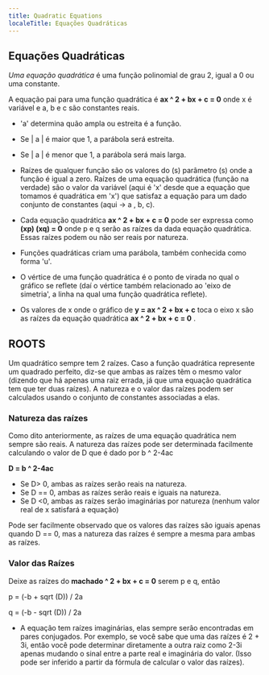 ```yaml
---
title: Quadratic Equations
localeTitle: Equações Quadráticas
---
```

## Equações Quadráticas

_Uma equação quadrática_ é uma função polinomial de grau 2, igual a 0 ou uma constante.

A equação pai para uma função quadrática é **ax ^ 2 + bx + c = 0** onde x é variável e a, b e c são constantes reais.

*   'a' determina quão ampla ou estreita é a função.
    
*   Se | a | é maior que 1, a parábola será estreita.
    
*   Se | a | é menor que 1, a parábola será mais larga.
    
*   Raízes de qualquer função são os valores do (s) parâmetro (s) onde a função é igual a zero. Raízes de uma equação quadrática (função na verdade) são o valor da variável (aqui é 'x' desde que a equação que tomamos é quadrática em 'x') que satisfaz a equação para um dado conjunto de constantes (aqui -> a , b, c).
    
*   Cada equação quadrática **ax ^ 2 + bx + c = 0** pode ser expressa como **(xp) (xq) = 0** onde p e q serão as raízes da dada equação quadrática. Essas raízes podem ou não ser reais por natureza.
    
*   Funções quadráticas criam uma parábola, também conhecida como forma 'u'.
    
*   O vértice de uma função quadrática é o ponto de virada no qual o gráfico se reflete (daí o vértice também relacionado ao 'eixo de simetria', a linha na qual uma função quadrática reflete).
    
*   Os valores de x onde o gráfico de **y = ax ^ 2 + bx + c** toca o eixo x são as raízes da equação quadrática **ax ^ 2 + bx + c = 0** .
    

## ROOTS

Um quadrático sempre tem 2 raízes. Caso a função quadrática represente um quadrado perfeito, diz-se que ambas as raízes têm o mesmo valor (dizendo que há apenas uma raiz errada, já que uma equação quadrática tem que ter duas raízes). A natureza e o valor das raízes podem ser calculados usando o conjunto de constantes associadas a elas.

### Natureza das raízes

Como dito anteriormente, as raízes de uma equação quadrática nem sempre são reais. A natureza das raízes pode ser determinada facilmente calculando o valor de D que é dado por b ^ 2-4ac

**D = b ^ 2-4ac**

*   Se D> 0, ambas as raízes serão reais na natureza.
*   Se D == 0, ambas as raízes serão reais e iguais na natureza.
*   Se D <0, ambas as raízes serão imaginárias por natureza (nenhum valor real de x satisfará a equação)

Pode ser facilmente observado que os valores das raízes são iguais apenas quando D == 0, mas a natureza das raízes é sempre a mesma para ambas as raízes.

### Valor das Raízes

Deixe as raízes do **machado ^ 2 + bx + c = 0** serem p e q, então

p = (-b + sqrt (D)) / 2a

q = (-b - sqrt (D)) / 2a

*   A equação tem raízes imaginárias, elas sempre serão encontradas em pares conjugados. Por exemplo, se você sabe que uma das raízes é 2 + 3i, então você pode determinar diretamente a outra raiz como 2-3i apenas mudando o sinal entre a parte real e imaginária do valor. (Isso pode ser inferido a partir da fórmula de calcular o valor das raízes).